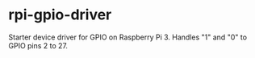 # rpi-gpio-driver
Starter device driver for GPIO on Raspberry Pi 3. Handles "1" and "0" to GPIO pins 2 to 27.
